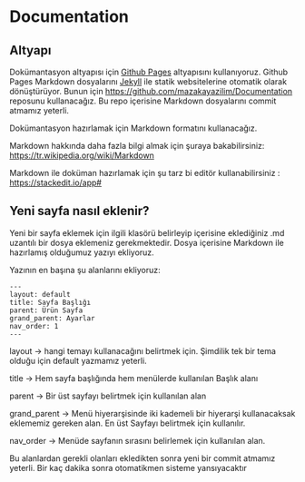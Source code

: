 # Documentation

## Altyapı

Dokümantasyon altyapısı için [Github Pages](https://pages.github.com/) altyapısını kullanıyoruz. Github Pages Markdown dosyalarını [Jekyll](https://jekyllrb.com/) ile statik websitelerine otomatik olarak dönüştürüyor. Bunun için https://github.com/mazakayazilim/Documentation reposunu kullanacağız.
Bu repo içerisine Markdown dosyalarını commit atmamız yeterli.

Dokümantasyon hazırlamak için Markdown formatını kullanacağız.

Markdown hakkında daha fazla bilgi almak için şuraya bakabilirsiniz: https://tr.wikipedia.org/wiki/Markdown

Markdown ile doküman hazırlamak için şu tarz bi editör kullanabilirsiniz : https://stackedit.io/app#

## Yeni sayfa nasıl eklenir?
Yeni bir sayfa eklemek için ilgili klasörü belirleyip içerisine eklediğiniz .md uzantılı bir dosya eklemeniz gerekmektedir. Dosya içerisine Markdown ile hazırlamış olduğumuz yazıyı ekliyoruz.

Yazının en başına şu alanlarını ekliyoruz:

```
---
layout: default
title: Sayfa Başlığı
parent: Ürün Sayfa
grand_parent: Ayarlar
nav_order: 1
---
```
layout -> hangi temayı kullanacağını belirtmek için. Şimdilik tek bir tema olduğu için default yazmamız yeterli.

title -> Hem sayfa başlığında hem menülerde kullanılan Başlık alanı

parent -> Bir üst sayfayı belirtmek için kullanılan alan

grand_parent -> Menü hiyerarşisinde iki kademeli bir hiyerarşi kullanacaksak eklememiz gereken alan. En üst Sayfayı belirtmek için kullanılır.

nav_order -> Menüde sayfanın sırasını belirlemek için kullanılan alan.

Bu alanlardan gerekli olanları ekledikten sonra yeni bir commit atmamız yeterli. Bir kaç dakika sonra otomatikmen sisteme yansıyacaktır




